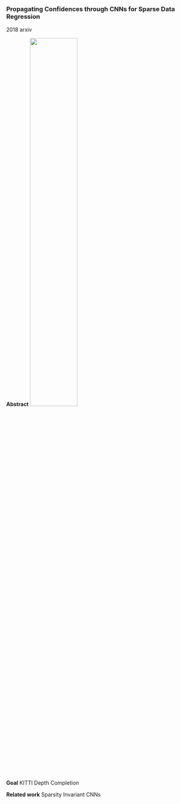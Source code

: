 ### Propagating Confidences through CNNs for Sparse Data Regression
2018 arxiv

**Abstract**
<img src="https://github.com/jinghongkyq/jinghongkyq.github.io/raw/master/PaperReading/data/PC1.png" width="50%" height="50%">

**Goal**
KITTI Depth Completion

**Related work**
Sparsity Invariant CNNs
